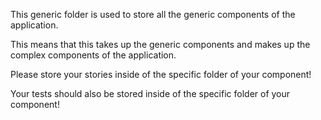 This generic folder is used to store all the generic components of the application.

This means that this takes up the generic components and makes up the complex components of the application.

Please store your stories inside of the specific folder of your component!

Your tests should also be stored inside of the specific folder of your component!
